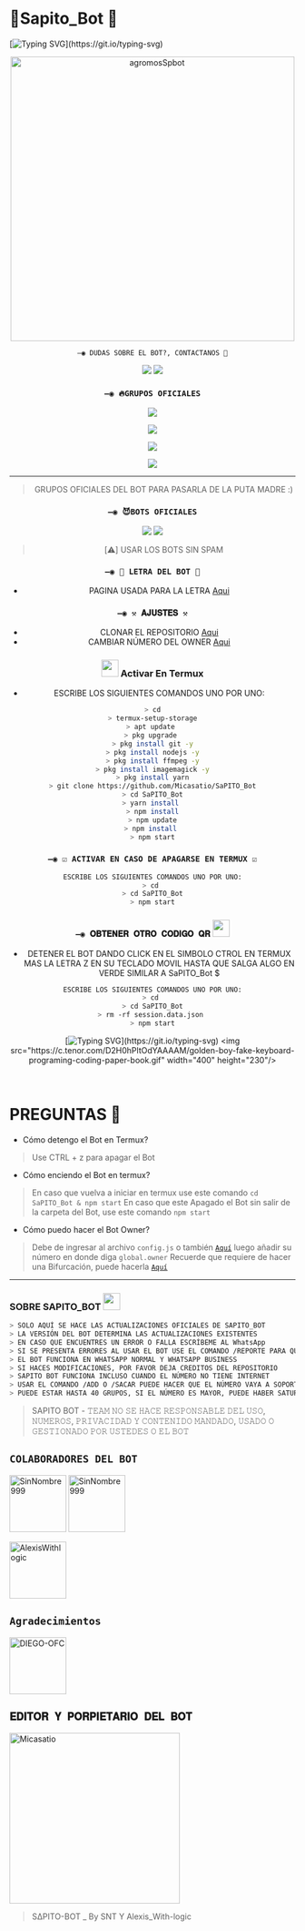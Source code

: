 # 🐸Sapito_Bot 🐸
[![Typing SVG](https://readme-typing-svg.demolab.com?font=Fira+Code&pause=1000&color=00CB22&width=435&lines=🥵+🥵+🥵+🥵;🤑+🤑+🤑+🤑+🤑+🤑+🤑+%3A3;%5B+😈+😈+🤠+%5D_)](https://git.io/typing-svg)
<div align="center">
<img src="https://i.ytimg.com/vi/nkhVzxXnuSQ/maxresdefault.jpg" alt="agromosSpbot" width="500" />





`—◉ DUDAS SOBRE EL BOT?, CONTACTANOS 👻`

<a href="http://wa.me/595983186566" target="blank"><img src="https://img.shields.io/badge/SNT_OFC-30302f?style=flat&logo=whatsapp" /></a>
<a href="https://www.atom.bio/sapito_botelbotrico" target="blank"><img src="https://img.shields.io/badge/AlexisWithlogic-30302f?style=flat&logo=WhatsApp" /></a>
### `—◉ 🔥GRUPOS OFICIALES`

<a href="https://chat.whatsapp.com/CntRn9MHu6oI29HWU6tVrC" target="blank"><img src="https://img.shields.io/badge/Grupo 1-30302f?style=flat&logo=whatsapp" /></a>

<a href="https://chat.whatsapp.com/GxxpMawzPaW6MR0p2vH432" target="blank"><img src="https://img.shields.io/badge/Grupo 2-30302f?style=flat&logo=whatsapp" /></a>

<a href="https://chat.whatsapp.com/I1vjFTvfZQbJI4aw0Vj5dk" target="blank"><img src="https://img.shields.io/badge/Grupo 3-30302f?style=flat&logo=whatsapp" /></a>

<a href="https://www.atom.bio/sapito_botelbotrico" target="blank"><img src="https://img.shields.io/badge/Grupo 4-30302f?style=flat&logo=whatsapp" /></a>


---------
> GRUPOS OFICIALES DEL BOT PARA PASARLA DE LA PUTA MADRE :)

### `—◉ 😈BOTS OFICIALES`
<a href="http://wa.me/595983186566" target="blank"><img src="https://img.shields.io/badge/Bot-Oficial_1-30302f?style=flat&logo=whatsapp" /></a>
<a href="https://www.atom.bio/sapito_botelbotrico/" target="blank"><img src="https://img.shields.io/badge/Bot-Oficial_2-30302f?style=flat&logo=WhatsApp" /></a>

> [⚠️] USAR LOS BOTS SIN SPAM


### `—◉ 🐒 LETRA DEL BOT 🐒`
- PAGINA USADA PARA LA LETRA [Aqui](https://smiley.cool/es/weirdmaker.php)
  

### `—◉ ⚒️ 𝐀𝐉𝐔𝐒𝐓𝐄𝐒 ⚒️`
- CLONAR EL REPOSITORIO [Aqui](https://github.com/Micasatio/SaPITO_Bot/fork)
- CAMBIAR NÚMERO DEL OWNER [Aqui](https://github.com/Micasatio/SaPITO_Bot/blob/main/configuracion.js)

### <img src="https://github.com/DIEGO-OFC/DORRAT-BOT-MD/blob/main/galeria/unnamed.png" height="30px"> Activar En Termux 
- ESCRIBE LOS SIGUIENTES COMANDOS UNO POR UNO:
```bash
> cd
> termux-setup-storage
> apt update 
> pkg upgrade 
> pkg install git -y
> pkg install nodejs -y
> pkg install ffmpeg -y
> pkg install imagemagick -y
> pkg install yarn
> git clone https://github.com/Micasatio/SaPITO_Bot
> cd SaPITO_Bot
> yarn install 
> npm install
> npm update
> npm install 
> npm start
```
### `—◉ ☑️ ACTIVAR EN CASO DE APAGARSE EN TERMUX ☑️`
```bash
ESCRIBE LOS SIGUIENTES COMANDOS UNO POR UNO:
> cd 
> cd SaPITO_Bot
> npm start
```

### `—◉ 𝐎𝐁𝐓𝐄𝐍𝐄𝐑 𝐎𝐓𝐑𝐎 𝐂𝐎𝐃𝐈𝐆𝐎 𝐐𝐑` <img src="https://github.com/DIEGO-OFC/DORRAT-BOT-MD/blob/main/galeria/qrcode_30531084_.png" height="30px">

- DETENER EL BOT DANDO CLICK EN EL SIMBOLO CTROL EN TERMUX MAS LA LETRA Z EN SU TECLADO MOVIL HASTA QUE SALGA ALGO EN VERDE SIMILAR A SaPITO_Bot $  
```bash
ESCRIBE LOS SIGUIENTES COMANDOS UNO POR UNO:
> cd 
> cd SaPITO_Bot
> rm -rf session.data.json 
> npm start
```
[![Typing SVG](https://readme-typing-svg.demolab.com?font=Fira+Code&pause=1000&color=00CB22&width=435&lines=+;+%3A3;%5B+How+sexy+are+you+7w7+%5D_)](https://git.io/typing-svg)
<img src="https://c.tenor.com/D2H0hPltOdYAAAAM/golden-boy-fake-keyboard-programing-coding-paper-book.gif" width="400" height="230"/>
</div>
<br>
<p align="center">


# PREGUNTAS 🐸
* Cómo detengo el Bot en Termux?
> Use CTRL + z para apagar el Bot

* Cómo enciendo el Bot en termux?
> En caso que vuelva a iniciar en termux use este comando ```cd SaPITO_Bot & npm start```
En caso que este Apagado el Bot sin salir de la carpeta del Bot, use este comando ```npm start```

* Cómo puedo hacer el Bot Owner?
> Debe de ingresar al archivo `config.js` o también [`Aquí`](https://github.com/Micasatio/SaPITO_Bot/blob/main/configuracion.js) luego añadir su número en donde diga `global.owner` Recuerde que requiere de hacer una Bifurcación, puede hacerla [`Aquí`](https://github.com/Micasatio/SaPITO_Bot/fork)
----
### SOBRE SAPITO_BOT <img src="https://i.pinimg.com/originals/0e/c9/89/0ec989dde8b5fc0deef4e5b09292b605.gif" height="30px">
```bash
> SOLO AQUÍ SE HACE LAS ACTUALIZACIONES OFICIALES DE SAPITO_BOT
> LA VERSIÓN DEL BOT DETERMINA LAS ACTUALIZACIONES EXISTENTES 
> EN CASO QUE ENCUENTRES UN ERROR O FALLA ESCRÍBEME AL WhatsApp 
> SI SE PRESENTA ERRORES AL USAR EL BOT USE EL COMANDO /REPORTE PARA QUE LA PROPIETARIO LO SOLUCIONE
> EL BOT FUNCIONA EN WHATSAPP NORMAL Y WHATSAPP BUSINESS 
> SI HACES MODIFICACIONES, POR FAVOR DEJA CREDITOS DEL REPOSITORIO
> SAPITO BOT FUNCIONA INCLUSO CUANDO EL NÚMERO NO TIENE INTERNET 
> USAR EL COMANDO /ADD O /SACAR PUEDE HACER QUE EL NÚMERO VAYA A SOPORTE
> PUEDE ESTAR HASTA 40 GRUPOS, SI EL NÚMERO ES MAYOR, PUEDE HABER SATURACIÓN 
```

> SAPITO BOT - 𝚃𝙴𝙰𝙼 𝙽𝙾 𝚂𝙴 𝙷𝙰𝙲𝙴 𝚁𝙴𝚂𝙿𝙾𝙽𝚂𝙰𝙱𝙻𝙴 𝙳𝙴𝙻 𝚄𝚂𝙾, 𝙽𝚄𝙼𝙴𝚁𝙾𝚂, 𝙿𝚁𝙸𝚅𝙰𝙲𝙸𝙳𝙰𝙳 𝚈 𝙲𝙾𝙽𝚃𝙴𝙽𝙸𝙳𝙾 𝙼𝙰𝙽𝙳𝙰𝙳𝙾, 𝚄𝚂𝙰𝙳𝙾 𝙾 𝙶𝙴𝚂𝚃𝙸𝙾𝙽𝙰𝙳𝙾 𝙿𝙾𝚁 𝚄𝚂𝚃𝙴𝙳𝙴𝚂 𝙾 𝙴𝙻 𝙱𝙾𝚃

## `COLABORADORES DEL BOT` 
<a href="https://github.com/SinNombre999"><img src="https://github.com/SinNombre999.png" width="100" height="100" alt="SinNombre999"/></a> <a href="https://github.com/GataNina-Li"><img src="https://github.com/GataNina-Li.png" width="100" height="100" alt="SinNombre999"/></a>





<a href="https://github.com/AlexisWithlogic"><img src="https://github.com/AlexisWithlogic.png" width="100" height="100" alt="AlexisWithlogic"/></a>
 
## `Agradecimientos`
<a href="https://github.com/DIEGO-OFC"><img src="https://github.com/DIEGO-OFC.png" width="100" height="100" alt="DIEGO-OFC"/></a>
 

## `𝐄𝐃𝐈𝐓𝐎𝐑 𝐘 𝐏𝐎𝐑𝐏𝐈𝐄𝐓𝐀𝐑𝐈𝐎 𝐃𝐄𝐋 𝐁𝐎𝐓` 
<a href="https://github.com/Micasatio"><img src="https://github.com/Micasatio.png" width="300" height="300" alt="Micasatio"/></a>

> S∆PITO-BOT _ By SNT Y Alexis_With-logic 
